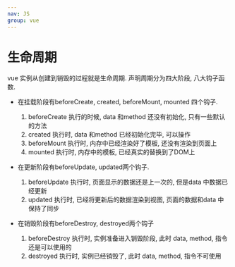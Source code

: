 ```yaml
---
nav: JS
group: vue
---
```

# 生命周期

vue 实例从创建到销毁的过程就是生命周期. 声明周期分为四大阶段, 八大钩子函数.

- 在挂载阶段有beforeCreate, created, beforeMount, mounted 四个钩子.
  1. beforeCreate 执行的时候, data 和method 还没有初始化, 只有一些默认的方法
  2. created 执行时, data 和method 已经初始化完毕, 可以操作
  3. beforeMount 执行时, 内存中已经渲染好了模板, 还没有渲染到页面上
  4. mounted 执行时, 内存中的模板, 已经真实的替换到了DOM上

- 在更新阶段有beforeUpdate, updated两个钩子.
  1. beforeUpdate 执行时, 页面显示的数据还是上一次的, 但是data 中数据已经更新
  2. updated 执行时, 已经将更新后的数据渲染到视图, 页面的数据和data 中保持了同步

- 在销毁阶段有beforeDestroy, destroyed两个钩子
  1. beforeDestroy 执行时, 实例准备进入销毁阶段, 此时 data, method, 指令还是可以使用的
  2. destroyed 执行时, 实例已经销毁了, 此时 data, method, 指令不可使用
